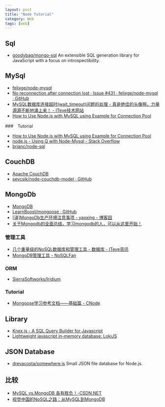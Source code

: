 ```yaml
---
layout: post
title: "Node Tutorial"
category: Web
tags: [web]
--- 
```


## Sql

- [goodybag/mongo-sql](https://github.com/goodybag/mongo-sql) An extensible SQL generation library for JavaScript with a focus on introspectibility.

## MySql

- [felixge/node-mysql](https://github.com/felixge/node-mysql)
- [No reconnection after connection lost · Issue #431 · felixge/node-mysql · GitHub](https://github.com/felixge/node-mysql/issues/431)
- [MySQL数据库连接超时(wait_timeout)问题的处理 - 真是绝佳的头像啊，力量源源不断地涌上来！ - ITeye技术网站](http://sarin.iteye.com/blog/580311/)
- [How to Use Node.js with MySQL using Example for Connection Pool](http://www.thegeekstuff.com/2014/01/mysql-nodejs-intro/)

###　Tutorial

- [How to Use Node.js with MySQL using Example for Connection Pool](http://www.thegeekstuff.com/2014/01/mysql-nodejs-intro/)
- [node.js - Using Q with Node-Mysql - Stack Overflow](http://stackoverflow.com/questions/21291305/using-q-with-node-mysql)
- [brianc/node-sql](https://github.com/brianc/node-sql)

## CouchDB

- [Apache CouchDB](http://couchdb.apache.org/)
- [sevcsik/node-couchdb-model · GitHub](https://github.com/sevcsik/node-couchdb-model)

## MongoDb

- [MongoDB](http://www.mongodb.org/)
- [LearnBoost/mongoose · GitHub](https://github.com/LearnBoost/mongoose)
- [[译]MongoDb生产环境注意事项 - yaoxing - 博客园](http://www.cnblogs.com/yaoxing/p/mongodb-production-notes.html)
- [关于Mongodb的全面总结，学习mongodb的人，可以从这里开始！](http://blog.csdn.net/jakenson/article/details/7060431)

### 管理工具

- [几个重量级的NoSQL数据库和管理工具 - 数据库 - ITeye资讯](http://www.iteye.com/news/22607-NoSQL-Redis-Cassandra-MongoDB)
- [MongoDB管理工具 - NoSQLFan](http://blog.nosqlfan.com/html/213.html)

### ORM

- [SierraSoftworks/Iridium](https://github.com/sierrasoftworks/iridium)

### Tutorial

- [Mongoose学习参考文档——基础篇 - CNode](http://cnodejs.org/topic/504b4924e2b84515770103dd)

## Library

- [Knex.js - A SQL Query Builder for Javascript](http://knexjs.org)
- [Lightweight javascript in-memory database: LokiJS](http://lokijs.org)

## JSON Database

- [dreyacosta/somewhere.js](https://github.com/dreyacosta/somewhere.js) Small JSON file database for Node.js.

## 比较

- [MySQL vs.MongoDB 各有胜负！-CSDN.NET](http://www.csdn.net/article/2012-09-06/2809618-mysql-vs-mongodb-complete)
- [视觉中国的NoSQL之路：从MySQL到MongoDB](http://www.programmer.com.cn/4199/)